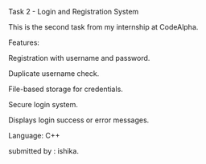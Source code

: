 Task 2 - Login and Registration System

This is the second task from my internship at CodeAlpha.

Features:

Registration with username and password.

Duplicate username check.

File-based storage for credentials.

Secure login system.

Displays login success or error messages.

Language:
C++

submitted by : ishika.
